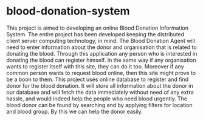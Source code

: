 # blood-donation-system
This project is aimed to developing an online Blood Donation Information System. The entire project has been developed keeping the distributed client server computing technology, in mind. The Blood Donation Agent will need to enter information about the donor and organisation that is related to donating the blood. Through this application any person who is interested in donating the blood can register himself. In the same way if any organisation wants to register itself with this site, they can do it too. Moreover if any common person wants to request blood online, then this site might prove to be a boon to them. This project uses online database to register and find donor for the blood donation. It will store all information about the donor in our database and will fetch the data immediately without need of any extra hassle, and would indeed help the people who need blood urgently. The blood donor can be found by searching and by applying filters for location and blood group. By this we can help the donor easily.
